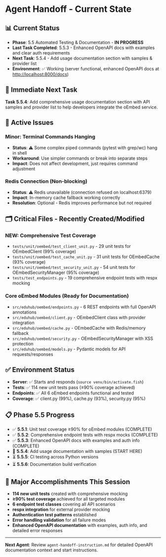 # Agent Handoff - Current State

## 📊 **Current Status**

- **Phase**: 5.5 Automated Testing & Documentation - **IN PROGRESS**
- **Last Task Completed**: 5.5.3 - Enhanced OpenAPI docs with examples and clear auth requirements
- **Next Task**: 5.5.4 - Add usage documentation section with samples & provider list
- **Environment**: ✅ Working (server functional, enhanced OpenAPI docs at <http://localhost:8000/docs>)

## 🎯 **Immediate Next Task**

**Task 5.5.4**: Add comprehensive usage documentation section with API samples and provider list to help developers integrate the oEmbed service.

## 🚨 **Active Issues**

### Minor: Terminal Commands Hanging

- **Status**: ⚠️ Some complex piped commands (pytest with grep/wc) hang in shell
- **Workaround**: Use simpler commands or break into separate steps
- **Impact**: Does not affect development, just requires command adjustment

### Redis Connection (Non-blocking)

- **Status**: ⚠️ Redis unavailable (connection refused on localhost:6379)
- **Impact**: In-memory cache fallback working correctly
- **Resolution**: Optional - Redis improves performance but not required

## 🗂️ **Critical Files - Recently Created/Modified**

### **NEW: Comprehensive Test Coverage**

- `tests/unit/oembed/test_client_unit.py` - 29 unit tests for OEmbedClient (99% coverage)
- `tests/unit/oembed/test_cache_unit.py` - 31 unit tests for OEmbedCache (93% coverage)
- `tests/unit/oembed/test_security_unit.py` - 54 unit tests for OEmbedSecurityManager (95% coverage)
- `tests/test_endpoints.py` - 19 comprehensive endpoint tests with respx mocking

### **Core oEmbed Modules (Ready for Documentation)**

- `src/eduhub/oembed/endpoints.py` - 6 REST endpoints with full OpenAPI annotations
- `src/eduhub/oembed/client.py` - OEmbedClient class with provider integration
- `src/eduhub/oembed/cache.py` - OEmbedCache with Redis/memory fallback
- `src/eduhub/oembed/security.py` - OEmbedSecurityManager with XSS protection
- `src/eduhub/oembed/models.py` - Pydantic models for API requests/responses

## ✅ **Environment Status**

- **Server**: ✅ Starts and responds (`source venv/bin/activate.fish`)
- **Tests**: ✅ 114 new unit tests pass (≥90% coverage achieved)
- **Endpoints**: ✅ All 6 oEmbed endpoints functional and tested
- **Coverage**: ✅ client.py (99%), cache.py (93%), security.py (95%)

## 📋 **Phase 5.5 Progress**

- ✅ **5.5.1**: Unit test coverage ≥90% for oEmbed modules (COMPLETE)
- ✅ **5.5.2**: Comprehensive endpoint tests with respx mocks (COMPLETE)
- ✅ **5.5.3**: Enhanced OpenAPI docs with examples and auth info (COMPLETE)
- 🎯 **5.5.4**: Add usage documentation with samples (START HERE)
- ⏳ **5.5.5**: CI testing across Python versions
- ⏳ **5.5.6**: Documentation build verification

## 🎉 **Major Accomplishments This Session**

- **114 new unit tests** created with comprehensive mocking
- **≥90% test coverage** achieved for all targeted modules
- **6 endpoint test classes** covering all API scenarios
- **respx integration** for external provider mocking
- **Authentication test patterns** established
- **Error handling validation** for all failure modes
- **Enhanced OpenAPI documentation** with examples, auth info, and detailed error responses

---

**Next Agent**: Review `agent-handoff-instruction.md` for detailed OpenAPI documentation context and start instructions.
